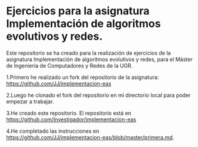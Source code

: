 Ejercicios para la asignatura Implementación de algoritmos evolutivos y redes. 
==================

Este repositorio se ha creado para la realización de ejercicios de la asignatura Implementación de algoritmos evolutivos y redes, para el Máster de Ingeniería de Computadores y Redes de la UGR.

1.Primero he realizado un fork del repositorio de la asignatura: https://github.com/JJ/implementacion-eas 

2.Luego he clonado el fork del repositorio en mi directorio local para poder empezar a trabajar.

3.He creado este repositorio. El repositorio está en https://github.com/Investigador/implementacion-eas 

4.He completado las instrucciones en https://github.com/JJ/implementacion-eas/blob/master/primera.md.

